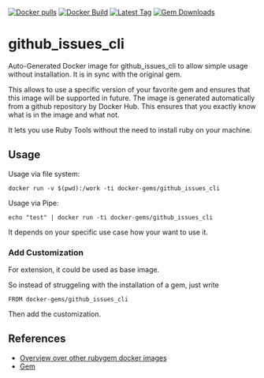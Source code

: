 [![Docker pulls](https://img.shields.io/docker/pulls/rubygem/github_issues_cli.svg)](https://hub.docker.com/r/rubygem/github_issues_cli/)
[![Docker Build](https://img.shields.io/docker/automated/rubygem/github_issues_cli.svg)](https://hub.docker.com/r/rubygem/github_issues_cli/)
[![Latest Tag](https://img.shields.io/github/tag/docker-rubygem/github_issues_cli.svg)](https://hub.docker.com/r/rubygem/github_issues_cli/)
[![Gem Downloads](https://img.shields.io/gem/dt/github_issues_cli.svg)](https://rubygems.org/gems/github_issues_cli/)
# github_issues_cli

Auto-Generated Docker image for github_issues_cli to allow simple usage without installation.
It is in sync with the original gem.

This allows to use a specific version of your favorite gem and ensures that this image will be supported in future.
The image is generated automatically from a github repository by Docker Hub.
This ensures that you exactly know what is in the image and what not.

It lets you use Ruby Tools without the need to install ruby on your machine.

## Usage

Usage via file system:

`docker run -v $(pwd):/work -ti docker-gems/github_issues_cli`

Usage via Pipe:

`echo "test" | docker run -ti docker-gems/github_issues_cli`

It depends on your specific use case how your want to use it.

### Add Customization

For extension, it could be used as base image.

So instead of struggeling with the installation of a gem, just write

`FROM docker-gems/github_issues_cli`

Then add the customization.

## References

 - [Overview over other rubygem docker images](https://github.com/thinkbot/docker-rubygem)
 - [Gem](https://rubygems.org/gems/github_issues_cli/)
